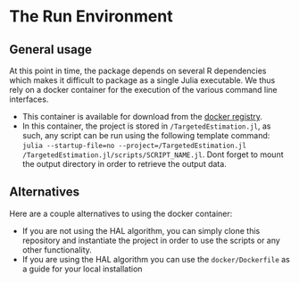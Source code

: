# The Run Environment

## General usage

At this point in time, the package depends on several R dependencies which makes it difficult to package as a single Julia executable. We thus rely on a docker container for the execution of the various command line interfaces. 

- This container is available for download from the [docker registry](https://hub.docker.com/r/olivierlabayle/targeted-estimation/tags). 
- In this container, the project is stored in `/TargetedEstimation.jl`, as such, any script can be run using the following template command: `julia --startup-file=no --project=/TargetedEstimation.jl /TargetedEstimation.jl/scripts/SCRIPT_NAME.jl`. Dont forget to mount the output directory in order to retrieve the output data.

## Alternatives

Here are a couple alternatives to using the docker container:

- If you are not using the HAL algorithm, you can simply clone this repository and instantiate the project in order to use the scripts or any other functionality.
- If you are using the HAL algorithm you can use the `docker/Dockerfile` as a guide for your local installation